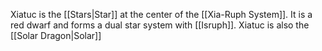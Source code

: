 Xiatuc is the [[Stars|Star]] at the center of the [[Xia-Ruph System]]. It is a red dwarf and forms a dual star system with [[Isruph]]. Xiatuc is also the [[Solar Dragon|Solar]]